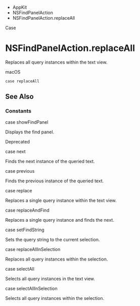 

- AppKit
- NSFindPanelAction
-  NSFindPanelAction.replaceAll 

Case

# NSFindPanelAction.replaceAll

Replaces all query instances within the text view.

macOS

``` source
case replaceAll
```

## See Also

### Constants

case showFindPanel

Displays the find panel.

Deprecated

case next

Finds the next instance of the queried text.

case previous

Finds the previous instance of the queried text.

case replace

Replaces a single query instance within the text view.

case replaceAndFind

Replaces a single query instance and finds the next.

case setFindString

Sets the query string to the current selection.

case replaceAllInSelection

Replaces all query instances within the selection.

case selectAll

Selects all query instances in the text view.

case selectAllInSelection

Selects all query instances within the selection.

